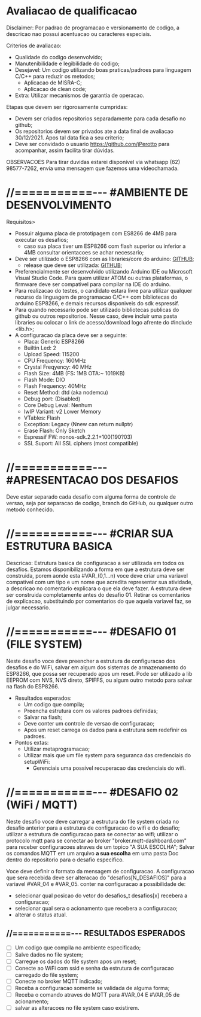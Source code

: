 # Avaliacao de qualificacao

Disclaimer: Por padrao de programacao e versionamento de codigo, a descricao nao possui acentuacao ou caracteres especiais.

Criterios de avaliacao:
* Qualidade do codigo desenvolvido;
* Manutenibilidade e legibilidade do codigo;
* Desejavel: Um codigo utilizando boas praticas/padroes para linguagem C/C++ para reduzir os metodos;
	* Aplicacao de MISRA-C;
	* Aplicacao de clean code;
* Extra: Utilizar mecanismos de garantia de operacao.

Etapas que devem ser rigorosamente cumpridas:
*	Devem ser criados repositorios separadamente para cada desafio no github;
*	Os repositorios devem ser privados ate a data final de avaliacao 30/12/2021. Apos tal data fica a seu criterio;
*	Deve ser convidado o usuario https://github.com/jPerotto para acompanhar, assim facilita tirar dúvidas.

OBSERVACOES
Para tirar duvidas estarei disponível via whatsapp (62) 98577-7262, envia uma mensagem que fazemos uma videochamada.


# //===========--- #AMBIENTE DE DESENVOLVIMENTO #
Requisitos>
*	Possuir alguma placa de prototipagem com ES8266 de 4MB para executar os desafios;
	* caso sua placa tiver um ESP8266 com flash superior ou inferior a 4MB consultar orientacoes se achar necessario;
*	Deve ser utilizado o ESP8266 com as libraries/core do arduino: [GITHUB](https://github.com/esp8266/Arduino);
	* release que deve ser utilizada: [GITHUB](https://github.com/esp8266/Arduino/releases/tag/2.7.4);
*	Preferencialmente ser desenvolvido utilizando Arduino IDE ou Microsoft Visual Studio Code. Para quem utilizar ATOM ou outras plataformas, o firmware deve ser compativel para compilar na IDE do arduino.
*	Para realizacao do testes, o candidato estara livre para utilizar qualquer recurso da linguagem de programacao C/C++ com bibliotecas do arduino ESP8266, e demais recursos disponiveis do sdk espressif.
*	Para quando necessario pode ser utilizado bibliotecas publicas do github ou outros repositorios. Nesse caso, deve incluir uma pasta libraries ou colocar o link de acesso/download logo afrente do #include <lib.h>;
*	A configuracao da placa deve ser a seguinte:
	* Placa: Generic ESP8266
	* Builtin Led: 2
	* Upload Speed: 115200
	* CPU Frequency: 160MHz
	* Crystal Freqyency: 40 MHz
	* Flash Size: 4MB (FS: 1MB OTA:~ 1019KB)
	* Flash Mode: DIO
	* Flash Frequency: 40MHz
	* Reset Method: dtd (aka nodemcu)
	* Debug port: (Disabled)
	* Core Debug Leval: Nenhum
	* lwIP Variant: v2 Lower Memory
	* VTables: Flash
	* Exception: Legacy (Nnew can return nullptr)
	* Erase Flash: Only Sketch
	* Espressif FW: nonos-sdk.2.2.1+100(190?03)
	* SSL Suport: All SSL ciphers (most compatible)


# //===========--- #APRESENTACAO DOS DESAFIOS # 
Deve estar separado cada desafio com alguma forma de controle de versao, seja por separacao de codigo, branch do GitHub, ou qualquer outro metodo conhecido.

# //===========--- #CRIAR SUA ESTRUTURA BASICA # 
Descricao: Estrutura basica de configuracao a ser utilizada em todos os desafios. Estamos disponibilizando a forma em que a estrutura deve ser construida,
porem aonde esta #VAR_(0,1...n) voce deve criar uma variavel compativel com um tipo e um nome que acredita representar sua atividade, a descricao no comentario explicara o que ela deve fazer.
A estrutura deve ser construida completamente antes do desafio 01. Retirar os comentarios de explicacao, substituindo por comentarios do que aquela variavel faz, se julgar necessario.


# //===========--- #DESAFIO 01 (FILE SYSTEM) # 
Neste desafio voce deve preencher a estrutura de configuracao dos desafios e do WiFi, salvar em algum dos sistemas de armazenamento do ESP8266, que possa ser recuperado apos um reset.
Pode ser utilizado a lib EEPROM com NVS, NVS direto, SPIFFS, ou algum outro metodo para salvar na flash do ESP8266.

* Resultados esperados:
	* Um codigo que compila;
	* Preencha estrutura com os valores padroes definidas;
	* Salvar na flash;
	* Deve conter um controle de versao de configuracao;
	* Apos um reset carrega os dados para a estrutura sem redefinir os padroes.
* Pontos extas:
	* Utilizar metaprogramacao;
	* Utilizar mais que um file system para seguranca das credenciais do setupWiFi:
		* Gerenciais uma possivel recuperacao das credenciais do wifi.


# //===========--- #DESAFIO 02 (WiFi / MQTT) #
Neste desafio voce deve carregar a estrutura do file system criada no desafio anterior para a estrutura de configuracao do wifi e do desafio;
utilizar a estrutura de configuracao para se conectar ao wifi;
utilizar o protocolo mqtt para se conectar ao broker "broker.mqtt-dashboard.com" para receber configuracoes atraves de um topico "A SUA ESCOLHA";
Salvar os comandos MQTT em um arquivo **a sua escolha** em uma pasta Doc dentro do repositorio para o desafio especifico.


Voce deve definir o formato da mensagem de configuracao.
A configuracao que sera recebida deve ser alteracao do "desafios[N_DESAFIOS]" para a variavel #VAR_04 e #VAR_05.
conter na configuracao a possibilidade de:
* selecionar qual posicao do vetor do desafios_t desafios[x] recebera a configuracao;
* selecionar qual sera o acionamento que recebera a configuracao;
* alterar o status atual.

## //===========--- RESULTADOS ESPERADOS #
- [ ] Um codigo que compila no ambiente especificado;
- [ ] Salve dados no file system;
- [ ] Carregue os dados do file system apos um reset;
- [ ] Conecte ao WiFi com ssid e senha da estrutura de configuracao carregado do file system;
- [ ] Conecte no broker MQTT indicado;
- [ ] Receba a configuracao somente se validada de alguma forma;
- [ ] Receba o comando atraves do MQTT para #VAR_04 E #VAR_05 de acionamento;
- [ ] salvar as alteracoes no file system caso existirem.
